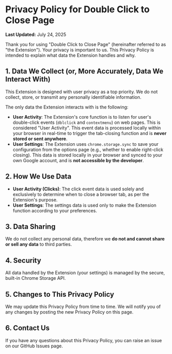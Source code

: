 # Privacy Policy for Double Click to Close Page

**Last Updated:** July 24, 2025

Thank you for using "Double Click to Close Page" (hereinafter referred to as "the Extension"). Your privacy is important to us. This Privacy Policy is intended to explain what data the Extension handles and why.

## 1. Data We Collect (or, More Accurately, Data We Interact With)

This Extension is designed with user privacy as a top priority. We do not collect, store, or transmit any personally identifiable information.

The only data the Extension interacts with is the following:

* **User Activity**: The Extension's core function is to listen for user's double-click events (`dblclick` and `contextmenu`) on web pages. This is considered "User Activity". This event data is processed locally within your browser in real-time to trigger the tab-closing function and is **never stored or sent anywhere**.
* **User Settings**: The Extension uses `chrome.storage.sync` to save your configuration from the options page (e.g., whether to enable right-click closing). This data is stored locally in your browser and synced to your own Google account, and is **not accessible by the developer**.

## 2. How We Use Data

* **User Activity (Clicks)**: The click event data is used solely and exclusively to determine when to close a browser tab, as per the Extension's purpose.
* **User Settings**: The settings data is used only to make the Extension function according to your preferences.

## 3. Data Sharing

We do not collect any personal data, therefore we **do not and cannot share or sell any data** to third parties.

## 4. Security

All data handled by the Extension (your settings) is managed by the secure, built-in Chrome Storage API.

## 5. Changes to This Privacy Policy

We may update this Privacy Policy from time to time. We will notify you of any changes by posting the new Privacy Policy on this page.

## 6. Contact Us

If you have any questions about this Privacy Policy, you can raise an issue on our GitHub Issues page.
